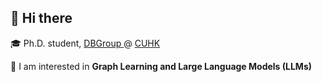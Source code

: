 
## 👋 Hi there

🎓 Ph.D. student, <a href="https://dbgroup.se.cuhk.edu.hk/"> DBGroup </a> @ <a href="https://www.cuhk.edu.hk/chinese/index.html">CUHK</a>

🌱 I am interested in **Graph Learning and Large Language Models (LLMs)**
